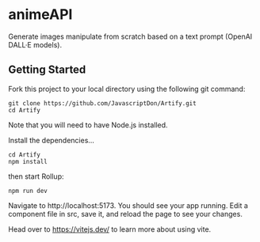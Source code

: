 # animeAPI

Generate images manipulate from scratch based on a text prompt (OpenAI DALL·E models).

## Getting Started

Fork this project to your local directory using the following git command:

```
git clone https://github.com/JavascriptDon/Artify.git
cd Artify
```

Note that you will need to have Node.js installed.

Install the dependencies...

```
cd Artify
npm install
```

then start Rollup:

```
npm run dev
```
Navigate to http://localhost:5173. You should see your app running. Edit a component file in src, save it, and reload the page to see your changes.

Head over to https://vitejs.dev/ to learn more about using vite. 
